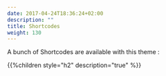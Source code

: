 ```yaml
---
date: 2017-04-24T18:36:24+02:00
description: ""
title: Shortcodes
weight: 130
---
```


A bunch of Shortcodes are available with this theme :

{{%children style="h2" description="true" %}}
